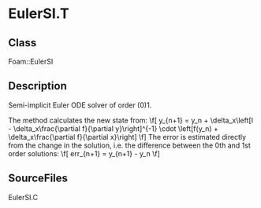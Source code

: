# EulerSI.T 
## Class
Foam::EulerSI

## Description
Semi-implicit Euler ODE solver of order (0)1.

The method calculates the new state from:
\f[
        y_{n+1} = y_n
          + \delta_x\left[I - \delta_x\frac{\partial f}{\partial y}\right]^{-1}
            \cdot \left[f(y_n) + \delta_x\frac{\partial f}{\partial x}\right]
\f]
The error is estimated directly from the change in the solution,
i.e. the difference between the 0th and 1st order solutions:
\f[
        err_{n+1} = y_{n+1} - y_n
\f]

## SourceFiles
EulerSI.C

